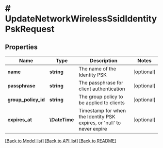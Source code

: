 # # UpdateNetworkWirelessSsidIdentityPskRequest

## Properties

Name | Type | Description | Notes
------------ | ------------- | ------------- | -------------
**name** | **string** | The name of the Identity PSK | [optional]
**passphrase** | **string** | The passphrase for client authentication | [optional]
**group_policy_id** | **string** | The group policy to be applied to clients | [optional]
**expires_at** | **\DateTime** | Timestamp for when the Identity PSK expires, or &#39;null&#39; to never expire | [optional]

[[Back to Model list]](../../README.md#models) [[Back to API list]](../../README.md#endpoints) [[Back to README]](../../README.md)
